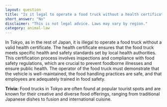 ```yaml
---
layout: question
title: "Is it legal to operate a food truck without a health certificate in Tokyo?"
short_answer: "No"
disclaimer: "This is not legal advice. Laws may vary by region."
category: animal-law
---
```

In Tokyo, as in the rest of Japan, it is illegal to operate a food truck without a valid health certificate. The health certificate ensures that the food truck meets specific health and safety standards set by local health authorities. This certification process involves inspections and compliance with food safety regulations, which are crucial to prevent foodborne illnesses and ensure public health. The operator of the food truck must demonstrate that the vehicle is well-maintained, the food handling practices are safe, and that employees are adequately trained in food safety.

**Trivia:** Food trucks in Tokyo are often found at popular tourist spots and are known for their creative and diverse food offerings, ranging from traditional Japanese dishes to fusion and international cuisine.
